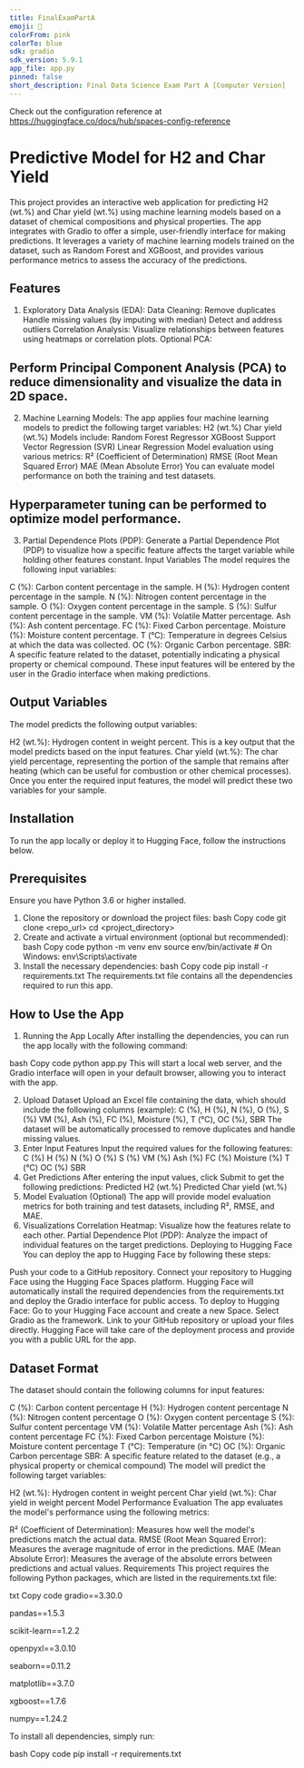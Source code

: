 ```yaml
---
title: FinalExamPartA
emoji: 🏢
colorFrom: pink
colorTo: blue
sdk: gradio
sdk_version: 5.9.1
app_file: app.py
pinned: false
short_description: Final Data Science Exam Part A [Computer Version]
---
```


Check out the configuration reference at https://huggingface.co/docs/hub/spaces-config-reference


# Predictive Model for H2 and Char Yield
This project provides an interactive web application for predicting H2 (wt.%) and Char yield (wt.%) using machine learning models based on a dataset of chemical compositions and physical properties. The app integrates with Gradio to offer a simple, user-friendly interface for making predictions. It leverages a variety of machine learning models trained on the dataset, such as Random Forest and XGBoost, and provides various performance metrics to assess the accuracy of the predictions.

## Features
1. Exploratory Data Analysis (EDA):
Data Cleaning:
Remove duplicates
Handle missing values (by imputing with median)
Detect and address outliers
Correlation Analysis:
Visualize relationships between features using heatmaps or correlation plots.
Optional PCA:
## Perform Principal Component Analysis (PCA) to reduce dimensionality and visualize the data in 2D space.
2. Machine Learning Models:
The app applies four machine learning models to predict the following target variables:
H2 (wt.%)
Char yield (wt.%)
Models include:
Random Forest Regressor
XGBoost
Support Vector Regression (SVR)
Linear Regression
Model evaluation using various metrics:
R² (Coefficient of Determination)
RMSE (Root Mean Squared Error)
MAE (Mean Absolute Error)
You can evaluate model performance on both the training and test datasets.
## Hyperparameter tuning can be performed to optimize model performance.
3. Partial Dependence Plots (PDP):
Generate a Partial Dependence Plot (PDP) to visualize how a specific feature affects the target variable while holding other features constant.
Input Variables
The model requires the following input variables:

C (%): Carbon content percentage in the sample.
H (%): Hydrogen content percentage in the sample.
N (%): Nitrogen content percentage in the sample.
O (%): Oxygen content percentage in the sample.
S (%): Sulfur content percentage in the sample.
VM (%): Volatile Matter percentage.
Ash (%): Ash content percentage.
FC (%): Fixed Carbon percentage.
Moisture (%): Moisture content percentage.
T (°C): Temperature in degrees Celsius at which the data was collected.
OC (%): Organic Carbon percentage.
SBR: A specific feature related to the dataset, potentially indicating a physical property or chemical compound.
These input features will be entered by the user in the Gradio interface when making predictions.

## Output Variables
The model predicts the following output variables:

H2 (wt.%): Hydrogen content in weight percent. This is a key output that the model predicts based on the input features.
Char yield (wt.%): The char yield percentage, representing the portion of the sample that remains after heating (which can be useful for combustion or other chemical processes).
Once you enter the required input features, the model will predict these two variables for your sample.

## Installation
To run the app locally or deploy it to Hugging Face, follow the instructions below.

## Prerequisites
Ensure you have Python 3.6 or higher installed.

1. Clone the repository or download the project files:
bash
Copy code
git clone <repo_url>
cd <project_directory>
2. Create and activate a virtual environment (optional but recommended):
bash
Copy code
python -m venv env
source env/bin/activate  # On Windows: env\Scripts\activate
3. Install the necessary dependencies:
bash
Copy code
pip install -r requirements.txt
The requirements.txt file contains all the dependencies required to run this app.

## How to Use the App
1. Running the App Locally
After installing the dependencies, you can run the app locally with the following command:

bash
Copy code
python app.py
This will start a local web server, and the Gradio interface will open in your default browser, allowing you to interact with the app.

2. Upload Dataset
Upload an Excel file containing the data, which should include the following columns (example):
C (%), H (%), N (%), O (%), S (%)
VM (%), Ash (%), FC (%), Moisture (%), T (°C), OC (%), SBR
The dataset will be automatically processed to remove duplicates and handle missing values.
3. Enter Input Features
Input the required values for the following features:
C (%)
H (%)
N (%)
O (%)
S (%)
VM (%)
Ash (%)
FC (%)
Moisture (%)
T (°C)
OC (%)
SBR
4. Get Predictions
After entering the input values, click Submit to get the following predictions:
Predicted H2 (wt.%)
Predicted Char yield (wt.%)
5. Model Evaluation (Optional)
The app will provide model evaluation metrics for both training and test datasets, including R², RMSE, and MAE.
6. Visualizations
Correlation Heatmap: Visualize how the features relate to each other.
Partial Dependence Plot (PDP): Analyze the impact of individual features on the target predictions.
Deploying to Hugging Face
You can deploy the app to Hugging Face by following these steps:

Push your code to a GitHub repository.
Connect your repository to Hugging Face using the Hugging Face Spaces platform.
Hugging Face will automatically install the required dependencies from the requirements.txt and deploy the Gradio interface for public access.
To deploy to Hugging Face:
Go to your Hugging Face account and create a new Space.
Select Gradio as the framework.
Link to your GitHub repository or upload your files directly.
Hugging Face will take care of the deployment process and provide you with a public URL for the app.

## Dataset Format
The dataset should contain the following columns for input features:

C (%): Carbon content percentage
H (%): Hydrogen content percentage
N (%): Nitrogen content percentage
O (%): Oxygen content percentage
S (%): Sulfur content percentage
VM (%): Volatile Matter percentage
Ash (%): Ash content percentage
FC (%): Fixed Carbon percentage
Moisture (%): Moisture content percentage
T (°C): Temperature (in °C)
OC (%): Organic Carbon percentage
SBR: A specific feature related to the dataset (e.g., a physical property or chemical compound)
The model will predict the following target variables:

H2 (wt.%): Hydrogen content in weight percent
Char yield (wt.%): Char yield in weight percent
Model Performance Evaluation
The app evaluates the model's performance using the following metrics:

R² (Coefficient of Determination): Measures how well the model's predictions match the actual data.
RMSE (Root Mean Squared Error): Measures the average magnitude of error in the predictions.
MAE (Mean Absolute Error): Measures the average of the absolute errors between predictions and actual values.
Requirements
This project requires the following Python packages, which are listed in the requirements.txt file:

txt
Copy code
gradio==3.30.0

pandas==1.5.3

scikit-learn==1.2.2

openpyxl==3.0.10

seaborn==0.11.2

matplotlib==3.7.0

xgboost==1.7.6

numpy==1.24.2

To install all dependencies, simply run:

bash
Copy code
pip install -r requirements.txt